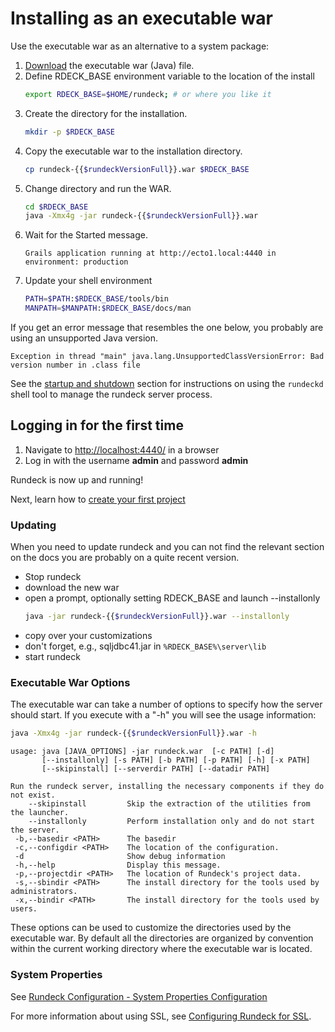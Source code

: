 # Installing as an executable war

Use the executable war as an alternative to a system package:

1. [Download](https://download.rundeck.com) the executable war (Java) file.
1. Define RDECK_BASE environment variable to the location of the install
    ```bash
    export RDECK_BASE=$HOME/rundeck; # or where you like it
    ```
1. Create the directory for the installation.
    ```bash
    mkdir -p $RDECK_BASE
    ```
1. Copy the executable war to the installation directory.
    ```bash
    cp rundeck-{{$rundeckVersionFull}}.war $RDECK_BASE
    ```
1. Change directory and run the WAR.
    ```bash
    cd $RDECK_BASE
    java -Xmx4g -jar rundeck-{{$rundeckVersionFull}}.war
    ```
1. Wait for the Started message.
    ```
    Grails application running at http://ecto1.local:4440 in environment: production
    ```
1. Update your shell environment
    ```bash
    PATH=$PATH:$RDECK_BASE/tools/bin
    MANPATH=$MANPATH:$RDECK_BASE/docs/man
    ```

If you get an error message that resembles the one below, you probably are using an unsupported Java version.

```
Exception in thread "main" java.lang.UnsupportedClassVersionError: Bad version number in .class file
```

See the [startup and shutdown](/administration/maintenance/startup.md) section for
instructions on using the `rundeckd` shell tool to manage the
rundeck server process.

## Logging in for the first time

1. Navigate to [http://localhost:4440/](http://localhost:4440/user/login) in a browser
1. Log in with the username **admin** and password **admin**

Rundeck is now up and running!

Next, learn how to [create your first project](/manual/03-getting-started.md#project-setup)

### Updating

When you need to update rundeck and you can not find the relevant section on the docs you are probably on a quite recent version.

- Stop rundeck
- download the new war
- open a prompt, optionally setting RDECK_BASE and launch --installonly
    ```sh
    java -jar rundeck-{{$rundeckVersionFull}}.war --installonly
    ```
- copy over your customizations
- don't forget, e.g., sqljdbc41.jar in `%RDECK_BASE%\server\lib`
- start rundeck

### Executable War Options

The executable war can take a number of options to specify how the server should start. If you execute with a "-h" you will see the usage information:

```bash
java -Xmx4g -jar rundeck-{{$rundeckVersionFull}}.war -h
```

```
usage: java [JAVA_OPTIONS] -jar rundeck.war  [-c PATH] [-d]
       [--installonly] [-s PATH] [-b PATH] [-p PATH] [-h] [-x PATH]
       [--skipinstall] [--serverdir PATH] [--datadir PATH]

Run the rundeck server, installing the necessary components if they do not exist.
    --skipinstall         Skip the extraction of the utilities from the launcher.
    --installonly         Perform installation only and do not start the server.
 -b,--basedir <PATH>      The basedir
 -c,--configdir <PATH>    The location of the configuration.
 -d                       Show debug information
 -h,--help                Display this message.
 -p,--projectdir <PATH>   The location of Rundeck's project data.
 -s,--sbindir <PATH>      The install directory for the tools used by administrators.
 -x,--bindir <PATH>       The install directory for the tools used by users.
```

These options can be used to customize the directories used by the executable war.
By default all the directories are organized by convention within the current
working directory where the executable war is located.

### System Properties

See [Rundeck Configuration - System Properties Configuration](/administration/configuration/system-properties.md)

For more information about using SSL, see [Configuring Rundeck for SSL](/administration/security/ssl.md).
